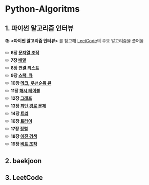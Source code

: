 # Python-Algoritms
## 1. 파이썬 알고리즘 인터뷰
:books: **<파이썬 알고리즘 인터뷰>** 를 참고해 [LeetCode](https://leetcode.com/Jiwon_Lee/)의 주요 알고리즘을 풀어봄


✏️ **6장 [문자열 조작](https://github.com/GodJiLee/Leetcode-Algorithm/tree/main/Array)**   
✏️ **7장 [배열](https://github.com/GodJiLee/Leetcode-Algorithm/tree/main/Array)**   
✏️ **8장 [연결 리스트](https://github.com/GodJiLee/Leetcode-Algorithm/tree/main/Linked_list)**    
✏️ **9장 [스택, 큐](https://github.com/GodJiLee/Leetcode-Algorithm/tree/main/Stack)**   
✏️ **10장 [데크, 우선순위 큐](https://github.com/GodJiLee/Leetcode-Algorithm/tree/main/Deque)**   
✏️ **11장 [해시 테이블](https://github.com/GodJiLee/Leetcode-Algorithm/tree/main/Hash)**   
✏️ **12장 [그래프](https://github.com/GodJiLee/Leetcode-Algorithm/tree/main/Graph)**   
✏️ **13장 [최단 경로 문제](https://github.com/GodJiLee/Leetcode-Algorithm/tree/main/Shortest_path_problem)**   
✏️ **14장 [트리](https://github.com/GodJiLee/Leetcode-Algorithm/tree/main/Tree)**   
✏️ **16장 [트라이](https://github.com/GodJiLee/Leetcode-Algorithm/tree/main/Trie)**   
✏️ **17장 [정렬](https://github.com/GodJiLee/Leetcode-Algorithm/tree/main/Sorting)**   
✏️ **18장 [이진 검색](https://github.com/GodJiLee/Leetcode-Algorithm/tree/main/Binary_search)**   
✏️ **19장 [비트 조작](https://github.com/GodJiLee/Leetcode-Algorithm/tree/main/Bit_manipulation)**   

## 2. baekjoon

## 3. LeetCode
